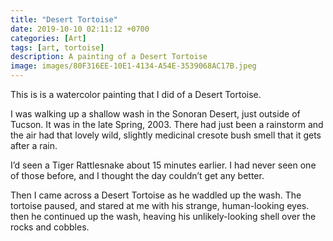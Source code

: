 ```yaml
---
title: "Desert Tortoise"
date: 2019-10-10 02:11:12 +0700
categories: [Art]
tags: [art, tortoise]    
description: A painting of a Desert Tortoise
image: images/80F316EE-10E1-4134-A54E-3539068AC17B.jpeg
---
```


This is is a watercolor painting that I did of a Desert Tortoise. 

I was walking up a shallow wash in the Sonoran Desert, just outside of Tucson. It was in the late Spring, 2003. There had just been a rainstorm and the air had that lovely wild, slightly medicinal cresote bush smell that it gets after a rain.

I’d seen a Tiger Rattlesnake about 15 minutes earlier. I had never seen one of those before, and I thought the day couldn’t get any better.

Then I came across a Desert Tortoise as he waddled up the wash. The tortoise paused, and stared at me with his strange, human-looking eyes. then he continued up the wash, heaving his unlikely-looking shell over the rocks and cobbles.
